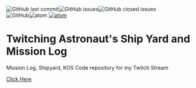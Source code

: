 ![GitHub last commit](https://img.shields.io/github/last-commit/Tabris83/Twitching_Astronaut.space?style=for-the-badge)![GitHub issues](https://img.shields.io/github/issues-raw/tabris83/twitching_astronaut.space?style=for-the-badge)![GitHub closed issues](https://img.shields.io/github/issues-closed-raw/tabris83/twitching_astronaut.space?style=for-the-badge)<br>![GitHub](https://img.shields.io/github/license/tabris83/twitching_astronaut.space?style=for-the-badge)![atom](https://img.shields.io/badge/Built%20With-Atom-green?style=for-the-badge&logo=atom)
[![atom](https://img.shields.io/badge/Support%20With-PayPal-Blue?style=for-the-badge&logo=paypal)](https://www.paypal.com/donate?hosted_button_id=BTTNKPZEC9KD2)

# Twitching Astronaut&#39;s Ship Yard and Mission Log
Mission Log, Shipyard, KOS Code repository for my Twitch Stream

[Click Here](https://tabris83.github.io/Twitching_Astronaut.space/)
